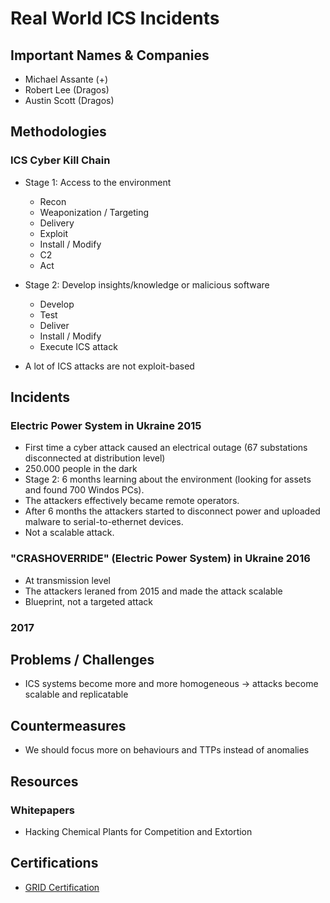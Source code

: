 # Real World ICS Incidents

## Important Names & Companies
- Michael Assante (+)
- Robert Lee (Dragos)
- Austin Scott (Dragos)

## Methodologies

### ICS Cyber Kill Chain
- Stage 1: Access to the environment
  - Recon
  - Weaponization / Targeting
  - Delivery
  - Exploit
  - Install / Modify
  - C2
  - Act
- Stage 2: Develop insights/knowledge or malicious software
  - Develop
  - Test
  - Deliver
  - Install / Modify
  - Execute ICS attack

- A lot of ICS attacks are not exploit-based

## Incidents

### Electric Power System in Ukraine 2015
- First time a cyber attack caused an electrical outage (67 substations disconnected at distribution level)
- 250.000 people in the dark
- Stage 2: 6 months learning about the environment (looking for assets and found 700 Windos PCs).
- The attackers effectively became remote operators.
- After 6 months the attackers started to disconnect power and uploaded malware to serial-to-ethernet devices.
- Not a scalable attack.

### "CRASHOVERRIDE" (Electric Power System) in Ukraine 2016
- At transmission level
- The attackers leraned from 2015 and made the attack scalable
- Blueprint, not a targeted attack

### 2017

## Problems / Challenges
- ICS systems become more and more homogeneous -> attacks become scalable and replicatable

## Countermeasures
- We should focus more on behaviours and TTPs instead of anomalies

## Resources

### Whitepapers
- Hacking Chemical Plants for Competition and Extortion

## Certifications
- [GRID Certification](https://www.giac.org/certification/response-industrial-defense-grid)